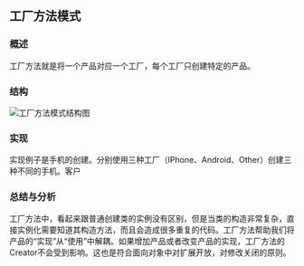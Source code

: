 ## 工厂方法模式

### 概述
工厂方法就是将一个产品对应一个工厂，每个工厂只创建特定的产品。

### 结构
![工厂方法模式结构图](http://7u2eqw.com1.z0.glb.clouddn.com/工厂方法模式结构图.png)

### 实现
实现例子是手机的创建。分别使用三种工厂（IPhone、Android、Other）创建三种不同的手机。客户

### 总结与分析
工厂方法中，看起来跟普通创建类的实例没有区别，但是当类的构造非常复杂，直接实例化需要知道其构造方法，而且会造成很多重复的代码。工厂方法帮助我们将产品的“实现”从“使用”中解耦。如果增加产品或者改变产品的实现，工厂方法的Creator不会受到影响。这也是符合面向对象中对扩展开放，对修改关闭的原则。
